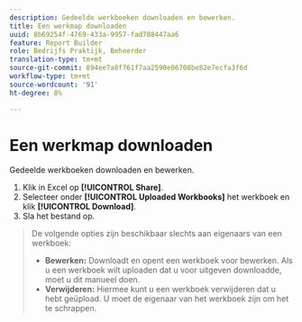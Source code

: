 ```yaml
---
description: Gedeelde werkboeken downloaden en bewerken.
title: Een werkmap downloaden
uuid: 8b69254f-4769-433a-9957-fad788447aa6
feature: Report Builder
role: Bedrijfs Praktijk, Beheerder
translation-type: tm+mt
source-git-commit: 894ee7a8f761f7aa2590e06708be82e7ecfa3f6d
workflow-type: tm+mt
source-wordcount: '91'
ht-degree: 8%

---
```



# Een werkmap downloaden

Gedeelde werkboeken downloaden en bewerken.

1. Klik in Excel op **[!UICONTROL Share]**.
1. Selecteer onder **[!UICONTROL Uploaded Workbooks]** het werkboek en klik **[!UICONTROL Download]**.
1. Sla het bestand op.

>De volgende opties zijn beschikbaar slechts aan eigenaars van een werkboek:
>
>* **Bewerken:** Downloadt en opent een werkboek voor bewerken. Als u een werkboek wilt uploaden dat u voor uitgeven downloadde, moet u dit manueel doen.
>* **Verwijderen:** Hiermee kunt u een werkboek verwijderen dat u hebt geüpload. U moet de eigenaar van het werkboek zijn om het te schrappen.

>


